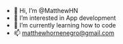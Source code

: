 - 👋 Hi, I’m @MatthewHN
- 👀 I’m interested in App development
- 🌱 I’m currently learning how to code
- 📫 matthewhornenegro@gmail.com
